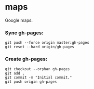 # maps
Google maps.

### Sync gh-pages:

```
git push --force origin master:gh-pages
git reset --hard origin/gh-pages
```


### Create gh-pages:

```
git checkout --orphan gh-pages
git add .
git commit -m "Initial commit."
git push origin gh-pages
```
